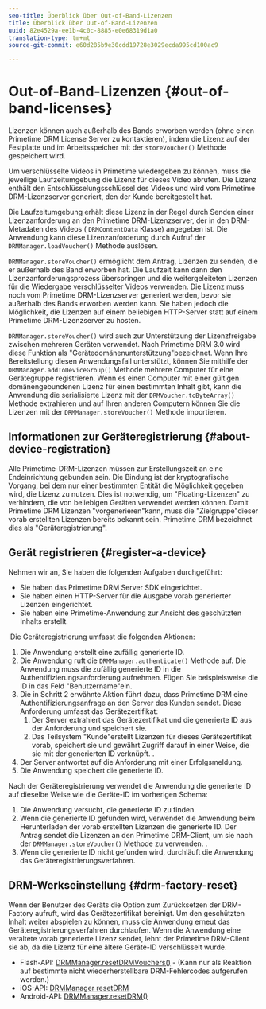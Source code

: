 ```yaml
---
seo-title: Überblick über Out-of-Band-Lizenzen
title: Überblick über Out-of-Band-Lizenzen
uuid: 82e4529a-ee1b-4c0c-8885-e0e68319d1a0
translation-type: tm+mt
source-git-commit: e60d285b9e30cdd19728e3029ecda995cd100ac9

---
```



# Out-of-Band-Lizenzen {#out-of-band-licenses}

Lizenzen können auch außerhalb des Bands erworben werden (ohne einen Primetime DRM License Server zu kontaktieren), indem die Lizenz auf der Festplatte und im Arbeitsspeicher mit der `storeVoucher()` Methode gespeichert wird.

Um verschlüsselte Videos in Primetime wiedergeben zu können, muss die jeweilige Laufzeitumgebung die Lizenz für dieses Video abrufen. Die Lizenz enthält den Entschlüsselungsschlüssel des Videos und wird vom Primetime DRM-Lizenzserver generiert, den der Kunde bereitgestellt hat.

Die Laufzeitumgebung erhält diese Lizenz in der Regel durch Senden einer Lizenzanforderung an den Primetime DRM-Lizenzserver, der in den DRM-Metadaten des Videos ( `DRMContentData` Klasse) angegeben ist. Die Anwendung kann diese Lizenzanforderung durch Aufruf der `DRMManager.loadVoucher()` Methode auslösen.

`DRMManager.storeVoucher()` ermöglicht dem Antrag, Lizenzen zu senden, die er außerhalb des Band erworben hat. Die Laufzeit kann dann den Lizenzanforderungsprozess überspringen und die weitergeleiteten Lizenzen für die Wiedergabe verschlüsselter Videos verwenden. Die Lizenz muss noch vom Primetime DRM-Lizenzserver generiert werden, bevor sie außerhalb des Bands erworben werden kann. Sie haben jedoch die Möglichkeit, die Lizenzen auf einem beliebigen HTTP-Server statt auf einem Primetime DRM-Lizenzserver zu hosten.

`DRMManager.storeVoucher()` wird auch zur Unterstützung der Lizenzfreigabe zwischen mehreren Geräten verwendet. Nach Primetime DRM 3.0 wird diese Funktion als &quot;Gerätedomänenunterstützung&quot;bezeichnet. Wenn Ihre Bereitstellung diesen Anwendungsfall unterstützt, können Sie mithilfe der `DRMManager.addToDeviceGroup()` Methode mehrere Computer für eine Gerätegruppe registrieren. Wenn es einen Computer mit einer gültigen domänengebundenen Lizenz für einen bestimmten Inhalt gibt, kann die Anwendung die serialisierte Lizenz mit der `DRMVoucher.toByteArray()` Methode extrahieren und auf Ihren anderen Computern können Sie die Lizenzen mit der `DRMManager.storeVoucher()` Methode importieren.

## Informationen zur Geräteregistrierung {#about-device-registration}

Alle Primetime-DRM-Lizenzen müssen zur Erstellungszeit an eine Endeinrichtung gebunden sein. Die Bindung ist der kryptografische Vorgang, bei dem nur einer bestimmten Entität die Möglichkeit gegeben wird, die Lizenz zu nutzen. Dies ist notwendig, um &quot;Floating-Lizenzen&quot; zu verhindern, die von beliebigen Geräten verwendet werden können. Damit Primetime DRM Lizenzen &quot;vorgenerieren&quot;kann, muss die &quot;Zielgruppe&quot;dieser vorab erstellten Lizenzen bereits bekannt sein. Primetime DRM bezeichnet dies als &quot;Geräteregistrierung&quot;.

## Gerät registrieren {#register-a-device}

Nehmen wir an, Sie haben die folgenden Aufgaben durchgeführt:

* Sie haben das Primetime DRM Server SDK eingerichtet.
* Sie haben einen HTTP-Server für die Ausgabe vorab generierter Lizenzen eingerichtet.
* Sie haben eine Primetime-Anwendung zur Ansicht des geschützten Inhalts erstellt.

 Die Geräteregistrierung umfasst die folgenden Aktionen:

1. Die Anwendung erstellt eine zufällig generierte ID.
1. Die Anwendung ruft die `DRMManager.authenticate()` Methode auf. Die Anwendung muss die zufällig generierte ID in die Authentifizierungsanforderung aufnehmen. Fügen Sie beispielsweise die ID in das Feld &quot;Benutzername&quot;ein.
1. Die in Schritt 2 erwähnte Aktion führt dazu, dass Primetime DRM eine Authentifizierungsanfrage an den Server des Kunden sendet. Diese Anforderung umfasst das Gerätezertifikat:
   1. Der Server extrahiert das Gerätezertifikat und die generierte ID aus der Anforderung und speichert sie.
   1. Das Teilsystem &quot;Kunde&quot;erstellt Lizenzen für dieses Gerätezertifikat vorab, speichert sie und gewährt Zugriff darauf in einer Weise, die sie mit der generierten ID verknüpft. .
1. Der Server antwortet auf die Anforderung mit einer Erfolgsmeldung.
1. Die Anwendung speichert die generierte ID.

Nach der Geräteregistrierung verwendet die Anwendung die generierte ID auf dieselbe Weise wie die Geräte-ID im vorherigen Schema:
1. Die Anwendung versucht, die generierte ID zu finden.
1. Wenn die generierte ID gefunden wird, verwendet die Anwendung beim Herunterladen der vorab erstellten Lizenzen die generierte ID. Der Antrag sendet die Lizenzen an den Primetime DRM-Client, um sie nach der `DRMManager.storeVoucher()` Methode zu verwenden. .
1. Wenn die generierte ID nicht gefunden wird, durchläuft die Anwendung das Geräteregistrierungsverfahren.

## DRM-Werkseinstellung {#drm-factory-reset}

Wenn der Benutzer des Geräts die Option zum Zurücksetzen der DRM-Factory aufruft, wird das Gerätezertifikat bereinigt. Um den geschützten Inhalt weiter abspielen zu können, muss die Anwendung erneut das Geräteregistrierungsverfahren durchlaufen. Wenn die Anwendung eine veraltete vorab generierte Lizenz sendet, lehnt der Primetime DRM-Client sie ab, da die Lizenz für eine ältere Geräte-ID verschlüsselt wurde.

* Flash-API: [DRMManager.resetDRMVouchers()](https://help.adobe.com/en_US/FlashPlatform/reference/actionscript/3/flash/net/drm/DRMManager.html#resetDRMVouchers()) - (Kann nur als Reaktion auf bestimmte nicht wiederherstellbare DRM-Fehlercodes aufgerufen werden.)
* iOS-API: [DRMManager resetDRM](https://help.adobe.com/en_US/primetime/api/drm-apis/client/ios/interface_d_r_m_manager.html#a0dd6c9662428583196e0419d3ea69446)
* Android-API: [DRMManager.resetDRM()](https://help.adobe.com/en_US/primetime/api/drm-apis/client/android/com/adobe/ave/drm/DRMManager.html#resetDRM(com.adobe.ave.drm.DRMOperationErrorCallback,%20com.adobe.ave.drm.DRMOperationCompleteCallback))